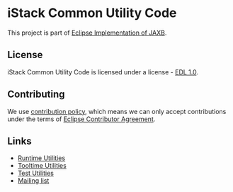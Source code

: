 [//]: # " Copyright (c) 2018, 2021 Oracle and/or its affiliates. All rights reserved. "
[//]: # "  "
[//]: # " This program and the accompanying materials are made available under the "
[//]: # " terms of the Eclipse Distribution License v. 1.0, which is available at "
[//]: # " http://www.eclipse.org/org/documents/edl-v10.php. "
[//]: # "  "
[//]: # " SPDX-License-Identifier: BSD-3-Clause "

# iStack Common Utility Code

This project is part of [Eclipse Implementation of JAXB](https://projects.eclipse.org/projects/ee4j.jaxb-impl).


## License

iStack Common Utility Code is licensed under a license - [EDL 1.0](LICENSE.md).


## Contributing

We use [contribution policy](CONTRIBUTING.md), which means we can only accept contributions under
the terms of [Eclipse Contributor Agreement](http://www.eclipse.org/legal/ECA.php).


## Links

* [Runtime Utilities](https://javadoc.io/doc/com.sun.istack/istack-commons-runtime/latest/com.sun.istack.runtime/module-summary.html)
* [Tooltime Utilities](https://javadoc.io/doc/com.sun.istack/istack-commons-tools/latest/com.sun.istack.tools/module-summary.html)
* [Test Utilities](https://javadoc.io/doc/com.sun.istack/istack-commons-test/latest/com.sun.istack.test/module-summary.html)
* [Mailing list](https://accounts.eclipse.org/mailing-list/jaxb-impl-dev)
